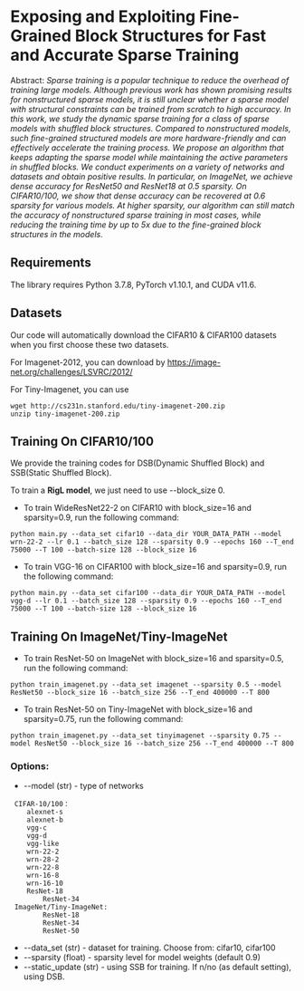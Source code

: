 # Exposing and Exploiting Fine-Grained Block Structures for Fast and Accurate Sparse Training

Abstract: _Sparse training is a popular technique to reduce the overhead of training large models. Although previous work has shown promising results for nonstructured sparse models, it is still unclear whether a sparse model with structural constraints can be trained from scratch to high accuracy. In this work, we study the dynamic sparse training for a class of sparse models with shuffled block structures. Compared to nonstructured models, such fine-grained structured models are more hardware-friendly and can effectively accelerate the training process. We propose an algorithm that keeps adapting the sparse model while maintaining the active parameters in shuffled blocks. We conduct experiments on a variety of networks and datasets and obtain positive results. In particular, on ImageNet, we achieve dense accuracy for ResNet50 and ResNet18 at 0.5 sparsity. On CIFAR10/100, we show that dense accuracy can be recovered at 0.6 sparsity for various models. At higher sparsity, our algorithm can still match the accuracy of nonstructured sparse training in most cases, while reducing the training time by up to 5x due to the fine-grained block structures in the models._

## Requirements

The library requires Python 3.7.8, PyTorch v1.10.1, and CUDA v11.6.

## Datasets
Our code will automatically download the CIFAR10 & CIFAR100 datasets when you first choose these two datasets.

For Imagenet-2012, you can download by https://image-net.org/challenges/LSVRC/2012/

For Tiny-Imagenet, you can use
```
wget http://cs231n.stanford.edu/tiny-imagenet-200.zip
unzip tiny-imagenet-200.zip
```

## Training On CIFAR10/100
We provide the training codes for DSB(Dynamic Shuffled Block) and SSB(Static Shuffled Block).

To train a **RigL model**, we just need to use --block_size 0.
* To train WideResNet22-2 on CIFAR10 with block_size=16 and sparsity=0.9, run the following command:
```
python main.py --data_set cifar10 --data_dir YOUR_DATA_PATH --model wrn-22-2 --lr 0.1 --batch_size 128 --sparsity 0.9 --epochs 160 --T_end 75000 --T 100 --batch-size 128 --block_size 16
```
* To train VGG-16 on CIFAR100 with block_size=16 and sparsity=0.9, run the following command:
```
python main.py --data_set cifar100 --data_dir YOUR_DATA_PATH --model vgg-d --lr 0.1 --batch_size 128 --sparsity 0.9 --epochs 160 --T_end 75000 --T 100 --batch-size 128 --block_size 16
```

## Training On ImageNet/Tiny-ImageNet
* To train ResNet-50 on ImageNet with block_size=16 and sparsity=0.5, run the following command:
```
python train_imagenet.py --data_set imagenet --sparsity 0.5 --model ResNet50 --block_size 16 --batch_size 256 --T_end 400000 --T 800
```

* To train ResNet-50 on Tiny-ImageNet with block_size=16 and sparsity=0.75, run the following command:
```
python train_imagenet.py --data_set tinyimagenet --sparsity 0.75 --model ResNet50 --block_size 16 --batch_size 256 --T_end 400000 --T 800
```

### Options:
* --model (str) - type of networks
```
 CIFAR-10/100：
	alexnet-s
	alexnet-b
	vgg-c
	vgg-d
	vgg-like
	wrn-22-2
	wrn-28-2
	wrn-22-8
	wrn-16-8
	wrn-16-10
	ResNet-18
        ResNet-34
 ImageNet/Tiny-ImageNet:
        ResNet-18
        ResNet-34
        ResNet-50
```
* --data_set (str) - dataset for training. Choose from: cifar10, cifar100
* --sparsity (float) - sparsity level for model weights (default 0.9)
* --static_update (str) - using SSB for training. If n/no (as default setting), using DSB.
